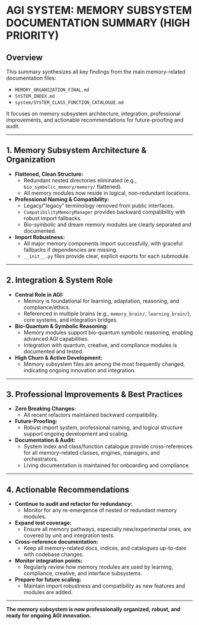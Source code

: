 # AGI SYSTEM: MEMORY SUBSYSTEM DOCUMENTATION SUMMARY (HIGH PRIORITY)

## Overview
This summary synthesizes all key findings from the main memory-related documentation files:
- `MEMORY_ORGANIZATION_FINAL.md`
- `SYSTEM_INDEX.md`
- `system/SYSTEM_CLASS_FUNCTION_CATALOGUE.md`

It focuses on memory subsystem architecture, integration, professional improvements, and actionable recommendations for future-proofing and audit.

---

## 1. Memory Subsystem Architecture & Organization
- **Flattened, Clean Structure:**
  - Redundant nested directories eliminated (e.g., `bio_symbolic_memory/memory/` flattened).
  - All memory modules now reside in logical, non-redundant locations.
- **Professional Naming & Compatibility:**
  - Legacy/"legacy" terminology removed from public interfaces.
  - `CompatibilityMemoryManager` provides backward compatibility with robust import fallbacks.
  - Bio-symbolic and dream memory modules are clearly separated and documented.
- **Import Robustness:**
  - All major memory components import successfully, with graceful fallbacks if dependencies are missing.
  - `__init__.py` files provide clear, explicit exports for each submodule.

---

## 2. Integration & System Role
- **Central Role in AGI:**
  - Memory is foundational for learning, adaptation, reasoning, and compliance/ethics.
  - Referenced in multiple brains (e.g., `memory_brain/`, `learning_brain/`), core systems, and integration bridges.
- **Bio-Quantum & Symbolic Reasoning:**
  - Memory modules support bio-quantum symbolic reasoning, enabling advanced AGI capabilities.
  - Integration with quantum, creative, and compliance modules is documented and tested.
- **High Churn & Active Development:**
  - Memory subsystem files are among the most frequently changed, indicating ongoing innovation and integration.

---

## 3. Professional Improvements & Best Practices
- **Zero Breaking Changes:**
  - All recent refactors maintained backward compatibility.
- **Future-Proofing:**
  - Robust import system, professional naming, and logical structure support ongoing development and scaling.
- **Documentation & Audit:**
  - System index and class/function catalogue provide cross-references for all memory-related classes, engines, managers, and orchestrators.
  - Living documentation is maintained for onboarding and compliance.

---

## 4. Actionable Recommendations
- **Continue to audit and refactor for redundancy:**
  - Monitor for any re-emergence of nested or redundant memory modules.
- **Expand test coverage:**
  - Ensure all memory pathways, especially new/experimental ones, are covered by unit and integration tests.
- **Cross-reference documentation:**
  - Keep all memory-related docs, indices, and catalogues up-to-date with codebase changes.
- **Monitor integration points:**
  - Regularly review how memory modules are used by learning, compliance, creative, and interface subsystems.
- **Prepare for future scaling:**
  - Maintain import robustness and compatibility as new features and modules are added.

---

**The memory subsystem is now professionally organized, robust, and ready for ongoing AGI innovation.** 